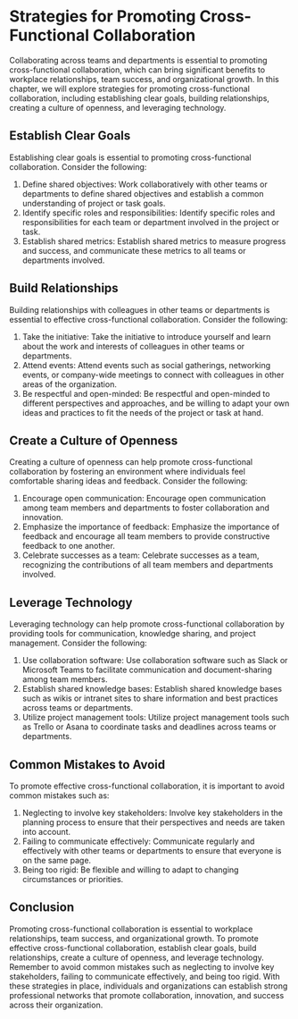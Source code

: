 Strategies for Promoting Cross-Functional Collaboration
==============================================================================================================

Collaborating across teams and departments is essential to promoting cross-functional collaboration, which can bring significant benefits to workplace relationships, team success, and organizational growth. In this chapter, we will explore strategies for promoting cross-functional collaboration, including establishing clear goals, building relationships, creating a culture of openness, and leveraging technology.

Establish Clear Goals
---------------------

Establishing clear goals is essential to promoting cross-functional collaboration. Consider the following:

1. Define shared objectives: Work collaboratively with other teams or departments to define shared objectives and establish a common understanding of project or task goals.
2. Identify specific roles and responsibilities: Identify specific roles and responsibilities for each team or department involved in the project or task.
3. Establish shared metrics: Establish shared metrics to measure progress and success, and communicate these metrics to all teams or departments involved.

Build Relationships
-------------------

Building relationships with colleagues in other teams or departments is essential to effective cross-functional collaboration. Consider the following:

1. Take the initiative: Take the initiative to introduce yourself and learn about the work and interests of colleagues in other teams or departments.
2. Attend events: Attend events such as social gatherings, networking events, or company-wide meetings to connect with colleagues in other areas of the organization.
3. Be respectful and open-minded: Be respectful and open-minded to different perspectives and approaches, and be willing to adapt your own ideas and practices to fit the needs of the project or task at hand.

Create a Culture of Openness
----------------------------

Creating a culture of openness can help promote cross-functional collaboration by fostering an environment where individuals feel comfortable sharing ideas and feedback. Consider the following:

1. Encourage open communication: Encourage open communication among team members and departments to foster collaboration and innovation.
2. Emphasize the importance of feedback: Emphasize the importance of feedback and encourage all team members to provide constructive feedback to one another.
3. Celebrate successes as a team: Celebrate successes as a team, recognizing the contributions of all team members and departments involved.

Leverage Technology
-------------------

Leveraging technology can help promote cross-functional collaboration by providing tools for communication, knowledge sharing, and project management. Consider the following:

1. Use collaboration software: Use collaboration software such as Slack or Microsoft Teams to facilitate communication and document-sharing among team members.
2. Establish shared knowledge bases: Establish shared knowledge bases such as wikis or intranet sites to share information and best practices across teams or departments.
3. Utilize project management tools: Utilize project management tools such as Trello or Asana to coordinate tasks and deadlines across teams or departments.

Common Mistakes to Avoid
------------------------

To promote effective cross-functional collaboration, it is important to avoid common mistakes such as:

1. Neglecting to involve key stakeholders: Involve key stakeholders in the planning process to ensure that their perspectives and needs are taken into account.
2. Failing to communicate effectively: Communicate regularly and effectively with other teams or departments to ensure that everyone is on the same page.
3. Being too rigid: Be flexible and willing to adapt to changing circumstances or priorities.

Conclusion
----------

Promoting cross-functional collaboration is essential to workplace relationships, team success, and organizational growth. To promote effective cross-functional collaboration, establish clear goals, build relationships, create a culture of openness, and leverage technology. Remember to avoid common mistakes such as neglecting to involve key stakeholders, failing to communicate effectively, and being too rigid. With these strategies in place, individuals and organizations can establish strong professional networks that promote collaboration, innovation, and success across their organization.
